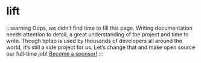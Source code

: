 # lift

:::warning
Oops, we didn’t find time to fill this page. Writing documentation needs attention to detail, a great understanding of the project and time to write. Though tiptap is used by thousands of developers all around the world, it’s still a side project for us. Let’s change that and make open source our full-time job! [Become a sponsor!](https://github.com/sponsors/ueberdosis)
:::
